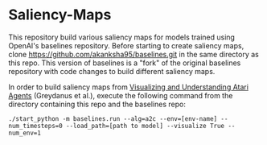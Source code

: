 # Saliency-Maps

This repository build various saliency maps for models trained using OpenAI's baselines repository. Before starting to create saliency maps, clone https://github.com/akanksha95/baselines.git in the same directory as this repo. This version of baselines is a "fork" of the original baselines repository with code changes to build different saliency maps.

In order to build saliency maps from [Visualizing and Understanding Atari Agents](https://arxiv.org/abs/1711.00138) (Greydanus et al.), execute the following command from the directory containing this repo and the baselines repo:

`./start_python -m baselines.run --alg=a2c --env=[env-name] --num_timesteps=0 --load_path=[path to model] --visualize True --num_env=1`
